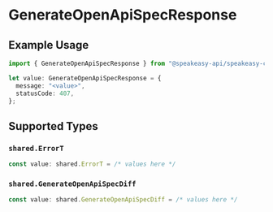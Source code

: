 # GenerateOpenApiSpecResponse

## Example Usage

```typescript
import { GenerateOpenApiSpecResponse } from "@speakeasy-api/speakeasy-client-sdk-typescript/sdk/models/operations";

let value: GenerateOpenApiSpecResponse = {
  message: "<value>",
  statusCode: 407,
};
```

## Supported Types

### `shared.ErrorT`

```typescript
const value: shared.ErrorT = /* values here */
```

### `shared.GenerateOpenApiSpecDiff`

```typescript
const value: shared.GenerateOpenApiSpecDiff = /* values here */
```


